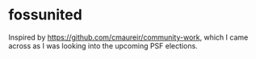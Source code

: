 # fossunited

Inspired by https://github.com/cmaureir/community-work, which I came across as
I was looking into the upcoming PSF elections.
